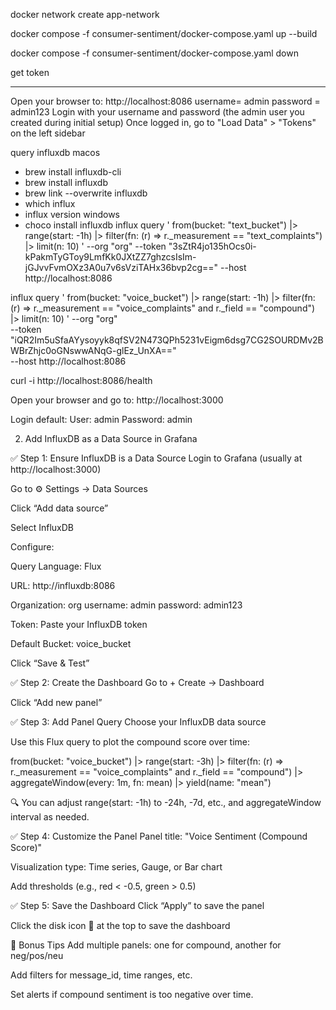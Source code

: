 

docker network create app-network

docker compose -f consumer-sentiment/docker-compose.yaml up --build

docker compose -f consumer-sentiment/docker-compose.yaml down


get token
************
Open your browser to: http://localhost:8086
username= admin
password = admin123
Login with your username and password (the admin user you created during initial setup)
Once logged in, go to "Load Data" > "Tokens" on the left sidebar


query influxdb
macos
- brew install influxdb-cli
- brew install influxdb
- brew link --overwrite influxdb
- which influx
- influx version
windows
- choco install influxdb
influx query '
from(bucket: "text_bucket")
|> range(start: -1h)
|> filter(fn: (r) => r._measurement == "text_complaints")
|> limit(n: 10)
' --org "org" --token "3sZtR4jo135hOcs0i-kPakmTyGToy9LmfKk0JXtZZ7ghzcsIsIm-jGJvvFvmOXz3A0u7v6sVziTAHx36bvp2cg==" --host http://localhost:8086


influx query '
from(bucket: "voice_bucket")
|> range(start: -1h)
|> filter(fn: (r) => r._measurement == "voice_complaints" and r._field == "compound")
|> limit(n: 10)
' --org "org" \
--token "iQR2Im5uSfaAYysoyyk8qfSV2N473QPh5231vEigm6dsg7CG2SOURDMv2BWBrZhjc0oGNswwANqG-glEz_UnXA==" \
--host http://localhost:8086


curl -i http://localhost:8086/health


Open your browser and go to:
http://localhost:3000

Login default:
User: admin
Password: admin


2. Add InfluxDB as a Data Source in Grafana

✅ Step 1: Ensure InfluxDB is a Data Source
Login to Grafana (usually at http://localhost:3000)

Go to ⚙️ Settings → Data Sources

Click “Add data source”

Select InfluxDB

Configure:

Query Language: Flux

URL: http://influxdb:8086

Organization: org
username: admin
password: admin123

Token: Paste your InfluxDB token

Default Bucket: voice_bucket

Click “Save & Test”


✅ Step 2: Create the Dashboard
Go to + Create → Dashboard

Click “Add new panel”

✅ Step 3: Add Panel Query
Choose your InfluxDB data source

Use this Flux query to plot the compound score over time:



from(bucket: "voice_bucket")
|> range(start: -3h)
|> filter(fn: (r) => r._measurement == "voice_complaints" and r._field == "compound")
|> aggregateWindow(every: 1m, fn: mean)
|> yield(name: "mean")

🔍 You can adjust range(start: -1h) to -24h, -7d, etc., and aggregateWindow interval as needed.

✅ Step 4: Customize the Panel
Panel title: "Voice Sentiment (Compound Score)"

Visualization type: Time series, Gauge, or Bar chart

Add thresholds (e.g., red < -0.5, green > 0.5)

✅ Step 5: Save the Dashboard
Click “Apply” to save the panel

Click the disk icon 💾 at the top to save the dashboard

🧠 Bonus Tips
Add multiple panels: one for compound, another for neg/pos/neu

Add filters for message_id, time ranges, etc.

Set alerts if compound sentiment is too negative over time.

